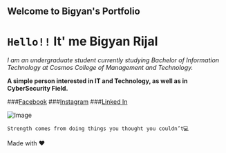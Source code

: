 ## Welcome to Bigyan's Portfolio

# `Hello!!` It' me  Bigyan Rijal

_I am an undergraduate student currently studying Bachelor of Information Technology at Cosmos College of Management and Technology._

**A simple person interested in IT and Technology, as well as in CyberSecurity Field.**

###[Facebook](https://www.facebook.com/rijalbigyan76/)
###[Instagram](https://www.instagram.com/rijalbigyan76/)
###[Linked In](https://www.linkedin.com/in/bigyan-rijal-70bb62179/)


![Image](https://avatars.githubusercontent.com/u/49486923?s=460&u=0fc0720158906452e0a4f8d3925dd069bf9994e1&v=4)

```
Strength comes from doing things you thought you couldn’t💻

```
Made with ❤️
